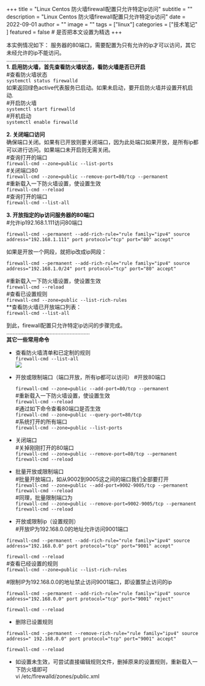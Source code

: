 +++
title = "Linux Centos 防火墙firewall配置只允许特定ip访问"
subtitle = ""
description = "Linux Centos 防火墙firewall配置只允许特定ip访问"
date = 2022-09-01
author = ""
image = ""
tags =  ["linux"]
categories = ["技术笔记" ]
featured = false # 是否把本文设置为精选
+++

本实例情况如下：
服务器的80端口，需要配置为只有允许的ip才可以访问，其它未经允许的ip不能访问。  
.....................................................  
**1. 启用防火墙，首先查看防火墙状态，看防火墙是否已开启**  
    #查看防火墙状态  
    `systemctl status firewalld`  
    如果返回绿色active代表服务已启动。如果未启动，要开启防火墙并设置开机启动.  
    #开启防火墙  
    `systemctl start firewalld`  
    #开机启动  
    `systemctl enable firewalld`

**2. 关闭端口访问**  
    确保端口关闭。如果有已开放则要关闭端口，因为此处端口如果开放，是所有ip都可以进行访问。如果端口未开启则无需关闭。  
    #查询打开的端口  
    `firewall-cmd --zone=public --list-ports`  
    #关闭端口80  
    `firewall-cmd --zone=public --remove-port=80/tcp --permanent`  
    #重新载入一下防火墙设置，使设置生效  
    `firewall-cmd --reload`  
    #查询打开的端口  
    `firewall-cmd --list-all`    

**3. 开放指定的ip访问服务器的80端口**  
#允许ip192.168.1.111访问80端口
```
firewall-cmd --permanent --add-rich-rule="rule family="ipv4" source address="192.168.1.111" port protocol="tcp" port="80" accept"
```
如果是开放一个网段，就把ip改成ip网段：  
```
firewall-cmd --permanent --add-rich-rule="rule family="ipv4" source address="192.168.1.0/24" port protocol="tcp" port="80" accept"
```  
#重新载入一下防火墙设置，使设置生效  
`firewall-cmd --reload`  
#查看已设置规则  
`firewall-cmd --zone=public --list-rich-rules`  
**查看防火墙已开放端口列表：  
`firewall-cmd --list-all`  

到此，firewall配置只允许特定ip访问的步骤完成。  
......................................................  
**其它一些常用命令**
- 查看防火墙清单和已定制的规则  
`firewall-cmd --list-all`  
![](/img/0a734df89452808cfcc44b5de581677f.png)  
- 开放或限制端口（端口开放，所有ip都可以访问）
    #开放80端口  
    
    `firewall-cmd --zone=public --add-port=80/tcp --permanent`  
    #重新载入一下防火墙设置，使设置生效  
    `firewall-cmd --reload`  
    #通过如下命令查看80端口是否生效  
    `firewall-cmd --zone=public --query-port=80/tcp`  
    #系统打开的所有端口  
    `firewall-cmd --zone=public --list-ports`  

- 关闭端口  
    #关掉刚刚打开的80端口  
    `firewall-cmd --zone=public --remove-port=80/tcp --permanent`  
    `firewall-cmd --reload`  

- 批量开放或限制端口  
    #批量开放端口，如从9002到9005这之间的端口我们全部要打开  
    `firewall-cmd --zone=public --add-port=9002-9005/tcp --permanent`  
    `firewall-cmd --reload`  
    #同理，批量限制端口为  
    `firewall-cmd --zone=public --remove-port=9002-9005/tcp --permanent`  
    `firewall-cmd --reload`  

- 开放或限制ip（设置规则）  
#开放IP为192.168.0.0的地址允许访问9001端口  
 ```
firewall-cmd --permanent --add-rich-rule="rule family="ipv4" source address="192.168.0.0" port protocol="tcp" port="9001" accept"
```
`firewall-cmd --reload`  
#查看已经设置的规则  
`firewall-cmd --zone=public --list-rich-rules`  

#限制IP为192.168.0.0的地址禁止访问9001端口，即设置禁止访问的ip  
 ```
firewall-cmd --permanent --add-rich-rule="rule family="ipv4" source address="192.168.0.0" port protocol="tcp" port="9001" reject"
```
`firewall-cmd --reload`  

- 删除已设置规则  
```
firewall-cmd --permanent --remove-rich-rule="rule family="ipv4" source address=" 192.168.0.0" port protocol="tcp" port="9001" accept"
```
`firewall-cmd --reload`  
- 如设置未生效，可尝试直接编辑规则文件，删掉原来的设置规则，重新载入一下防火墙即可  
vi /etc/firewalld/zones/public.xml